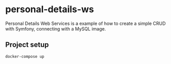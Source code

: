 # personal-details-ws

Personal Details Web Services is a example of how to create a simple CRUD with Symfony, connecting with a MySQL image.

## Project setup
```
docker-compose up
```
